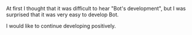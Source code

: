 At first I thought that it was difficult to hear "Bot's development", but I was surprised that it was very easy to develop Bot.

I would like to continue developing positively.
